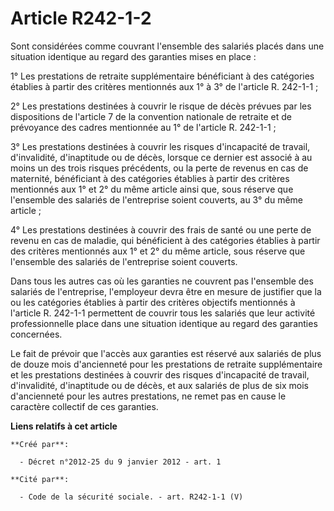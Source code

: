 # Article R242-1-2

Sont considérées comme couvrant l'ensemble des salariés placés dans une situation identique au regard des garanties mises en
place : 

1° Les prestations de retraite supplémentaire bénéficiant à des catégories établies à partir des critères mentionnés aux 1° à
3° de l'article R. 242-1-1 ; 

2° Les prestations destinées à couvrir le risque de décès prévues par les dispositions de l'article 7 de la convention
nationale de retraite et de prévoyance des cadres mentionnée au 1° de l'article R. 242-1-1 ; 

3° Les prestations destinées à couvrir les risques d'incapacité de travail, d'invalidité, d'inaptitude ou de décès, lorsque
ce dernier est associé à au moins un des trois risques précédents, ou la perte de revenus en cas de maternité, bénéficiant à
des catégories établies à partir des critères mentionnés aux 1° et 2° du même article ainsi que, sous réserve que l'ensemble
des salariés de l'entreprise soient couverts, au 3° du même article ; 

4° Les prestations destinées à couvrir des frais de santé ou une perte de revenu en cas de maladie, qui bénéficient à des
catégories établies à partir des critères mentionnés aux 1° et 2° du même article, sous réserve que l'ensemble des salariés
de l'entreprise soient couverts. 

Dans tous les autres cas où les garanties ne couvrent pas l'ensemble des salariés de l'entreprise, l'employeur devra être en
mesure de justifier que la ou les catégories établies à partir des critères objectifs mentionnés à l'article R. 242-1-1
permettent de couvrir tous les salariés que leur activité professionnelle place dans une situation identique au regard des
garanties concernées. 

Le fait de prévoir que l'accès aux garanties est réservé aux salariés de plus de douze mois d'ancienneté pour les prestations
de retraite supplémentaire et les prestations destinées à couvrir des risques d'incapacité de travail, d'invalidité,
d'inaptitude ou de décès, et aux salariés de plus de six mois d'ancienneté pour les autres prestations, ne remet pas en cause
le caractère collectif de ces garanties.

**Liens relatifs à cet article**

	**Créé par**:

	  - Décret n°2012-25 du 9 janvier 2012 - art. 1

	**Cité par**:

	  - Code de la sécurité sociale. - art. R242-1-1 (V)
